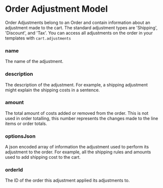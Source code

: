 # Order Adjustment Model

Order Adjustments belong to an Order and contain information about an adjustment made to the cart. The standard adjustment types are 'Shipping', 'Discount', and 'Tax'. You can access all adjustments on the order in your templates with `cart.adjustments`

### name

The name of the adjustment.

### description

The description of the adjustment. For example, a shipping adjustment might explain the shipping costs in a sentence.

### amount

The total amount of costs added or removed from the order. This is not used in order totalling, this number represents the changes made to the line items or order totals.

### optionsJson

A json encoded array of information the adjustment used to perform its adjustment to the order. For example, all the shipping rules and amounts used to add shipping cost to the cart.

### orderId

The ID of the order this adjustment applied its adjustments to.

